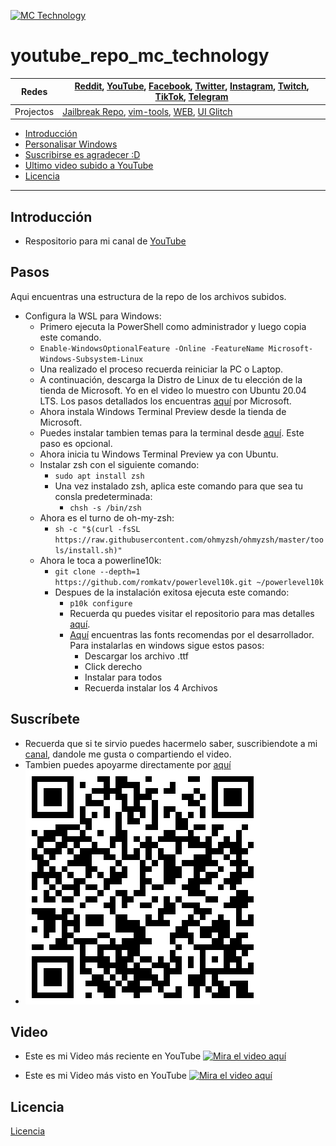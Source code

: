 [![MC Technology](https://github.com/mctechnology17/mctechnology17/blob/main/src/mctechnology_extendido.GIF)](https://www.youtube.com/channel/UC_mYh5PYPHBJ5YYUj8AIkcw)
# youtube_repo_mc_technology

Redes | [Reddit](https://www.reddit.com/user/mctechnology17), [YouTube](https://www.youtube.com/channel/UC_mYh5PYPHBJ5YYUj8AIkcw?view_as=subscriber), [Facebook](https://m.facebook.com/mctechnology17/), [Twitter](https://twitter.com/mctechnology17), [Instagram](https://www.instagram.com/mctechnology17/), [Twitch](https://www.twitch.tv/mctechnology17), [TikTok](https://www.tiktok.com/@mctechnology17), [Telegram](https://t.me/mctechnology)
------|-----
Projectos | [Jailbreak Repo](https://mctechnology17.github.io), [vim-tools](https://github.com/mctechnology17/vim-tools), [WEB](https://mctechnology17.com), [UI Glitch](https://repo.packix.com/package/com.mctechnology.uiglitch/)

- [Introducción](#Introducción)
- [Personalisar Windows](#Pasos)
- [Suscribirse es agradecer :D](#Suscríbete)
- [Ultimo video subido a YouTube](#Video)
- [Licencia](#Licencia)

----

## Introducción
- Respositorio para mi canal de [YouTube](https://www.youtube.com/channel/UC_mYh5PYPHBJ5YYUj8AIkcw?view_as=subscriber)

## Pasos
Aqui encuentras una estructura de la repo de los archivos subidos.
- Configura la WSL para Windows:
	- Primero ejecuta la PowerShell como administrador y luego copia este comando.
	- `Enable-WindowsOptionalFeature -Online -FeatureName Microsoft-Windows-Subsystem-Linux`
	- Una realizado el proceso recuerda reiniciar la PC o Laptop.
	- A continuación, descarga la Distro de Linux de tu elección de la tienda de Microsoft. Yo en el video lo muestro con Ubuntu 20.04 LTS. Los pasos detallados los encuentras [aquí](https://docs.microsoft.com/en-us/windows/wsl/install-win10) por Microsoft.
	- Ahora instala Windows Terminal Preview desde la tienda de Microsoft.
	- Puedes instalar tambien temas para la terminal desde [aquí](https://windowsterminalthemes.dev/). Este paso es opcional.
	- Ahora inicia tu Windows Terminal Preview ya con Ubuntu.
	- Instalar zsh con el siguiente comando:
		- `sudo apt install zsh`
		- Una vez instalado zsh, aplica este comando para que sea tu consla predeterminada:
			- `chsh -s /bin/zsh`
	- Ahora es el turno de oh-my-zsh:
		- `sh -c "$(curl -fsSL https://raw.githubusercontent.com/ohmyzsh/ohmyzsh/master/tools/install.sh)"`
	- Ahora le toca a powerline10k:
		- `git clone --depth=1 https://github.com/romkatv/powerlevel10k.git ~/powerlevel10k`
		- Despues de la instalación exitosa ejecuta este comando:
			- `p10k configure`
			- Recuerda qu puedes visitar el repositorio para mas detalles [aquí](https://github.com/romkatv/powerlevel10k#oh-my-zsh).
			- [Aquí](https://github.com/romkatv/powerlevel10k#meslo-nerd-font-patched-for-powerlevel10k) encuentras las fonts recomendas por el desarrollador. Para instalarlas en windows sigue estos pasos:
				- Descargar los archivo .ttf
				- Click derecho
				- Instalar para todos
				- Recuerda instalar los 4 Archivos
## Suscríbete
- Recuerda que si te sirvio puedes hacermelo saber, suscribiendote a mi [canal](https://www.youtube.com/watch?v=gKkFuM8Ky1I&t=88s), dandole me gusta o compartiendo el video.
- Tambien puedes apoyarme directamente por [aquí](https://www.paypal.me/mctechnology17)
- [![MC Technology](../doc/paypal_qr.png)](https://www.paypal.me/mctechnology17)


## Video
- Este es mi Video más reciente en YouTube
[![Mira el video aquí](https://i.ytimg.com/vi/gKkFuM8Ky1I/maxresdefault.jpg)](https://www.youtube.com/watch?v=gKkFuM8Ky1I&t=88s)

- Este es mi Video más visto en YouTube
[![Mira el video aquí](https://i.ytimg.com/vi/KQ7OgQYRgZc/maxresdefault.jpg)](https://www.youtube.com/watch?v=KQ7OgQYRgZc)

## Licencia
[Licencia](./LICENSE)

